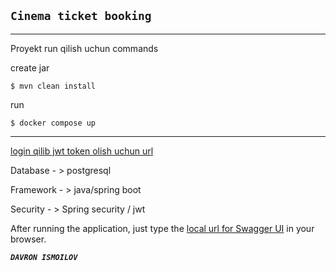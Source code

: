 ## `Cinema ticket booking `
______________________________________

Proyekt run qilish uchun commands

create jar 

`$ mvn clean install`

run 

`$ docker compose up`







-----------------------------------
 

[login qilib jwt token olish uchun url](http://localhost:2002/login)



Database - > postgresql 

Framework - > java/spring boot

Security - > Spring security / jwt 


After running the application, just type the  [local url for Swagger UI](http://localhost:8080/swagger-ui/index.html) in your browser.



  _**`DAVRON ISMOILOV`**_
